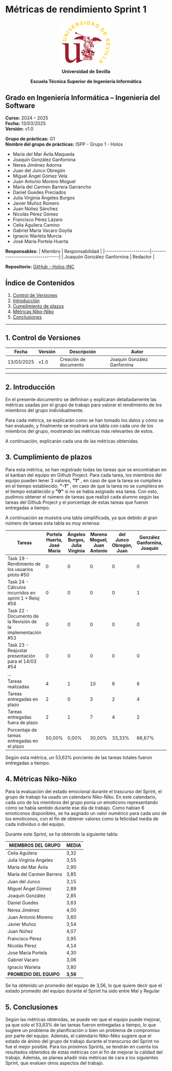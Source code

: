 # Métricas de rendimiento Sprint 1

<p align="center">
  <img src="https://raw.githubusercontent.com/Holos-INC/Docusaurus-Holos/main/static/img/universidad-de-sevilla-logo.png" alt="Universidad de Sevilla" width="150"/>
</p>
<p align="center">
  <strong>Universidad de Sevilla</strong> 
</p>
<p align="center">
  <strong>Escuela Técnica Superior de Ingeniería Informática</strong>  
</p>

## **Grado en Ingeniería Informática – Ingeniería del Software**

**Curso:** 2024 – 2025  
**Fecha:** 13/03/2025  
**Versión:** v1.0  

**Grupo de prácticas:** G1  
**Nombre del grupo de prácticas:** ISPP - Grupo 1 - Holos

- María del Mar Ávila Maqueda  
- Joaquín González Ganfornina  
- Nerea Jiménez Adorna  
- Juan del Junco Obregón  
- Miguel Ángel Gómez Vela  
- Juan Antonio Moreno Moguel  
- María del Carmen Barrera Garrancho  
- Daniel Guedes Preciados  
- Julia Virginia Ángeles Burgos  
- Javier Muñoz Romero  
- Juan Núñez Sánchez  
- Nicolás Pérez Gómez  
- Francisco Pérez Lázaro  
- Celia Aguilera Camino  
- Gabriel María Vacaro Goytía  
- Ignacio Warleta Murcia  
- José María Portela Huerta 

**Responsables:**
| Miembro              | Responsabilidad                 |
|----------------------|---------------------------------|
| Joaquón González Ganfornina  |  Redactor                |


**Repositorio:** [GitHub - Holos-INC](https://github.com/Holos-INC/Docusaurus-Holos)

## Índice de Contenidos
1. [Control de Versiones](#1-control-de-versiones)
2. [Introducción](#2-introducción)
3. [Cumplimiento de plazos](#3-cumplimiento-de-plazos)
4. [Métricas Niko-Niko](#4-métricas-niko-niko)
5. [Conclusiones](#5-conclusiones)


---
## 1. Control de Versiones

| Fecha      | Versión | Descripción           | Autor                    |
|------------|---------|-----------------------|--------------------------|
| 13/03/2025 | v1.0    | Creación de documento | Joaquín González Ganfornina      |
---

## 2. Introducción

En el presente documentro se definiran y explicaran detalladamente las métricas usadas por el grupo de trabajo para valorar el rendimiento de los miembros del grupo individualmente.

Para cada métrica, se explicarán como se han tomado los datos y cómo se han evaluado, y finalmente se mostrará una tabla con cada uno de los miembros del grupo, mostrando las métricas más relevantes de estos.

A continuación, explicarán cada una de las métricas obtenidas.



## 3. Cumplimiento de plazos

Para esta métrica, se han registrado todas las tareas que se encontraban en el kanban del equipo en Github Project. Para cada tarea, los miembros del equipo pueden tener 3 valores, **"1"** , en caso de que la tarea se cumpliera en el tiempo establecido; **"-1"** , en caso de que la tarea no se cumpliera en el tiempo establecido y **"0"** si no se había asignado esa tarea. Con esto, pudimos obtener el número de tareas que realizó cada alumno según las tareas del Github Project y el porcentaje de estas tareas que fueron entregadas a tiempo.

A continuación se muestra una tabla simplificada, ya que debido al gran número de tareas esta tabla es muy extensa:

| Tareas                           | Portela Huerta, José María | Ángeles Burgos, Julia Virgínia | Moreno Moguel, Juan Antonio | del Junco Obregón, Juan | González Ganfornina, Joaquín | Aguilera Camino, Celia | Barrera Garracho, María del Carmen | Guedes Preciados, Daniel | Gómez Vela, Miguel Ángel | Warleta Murcia, Ignacio | Vacaro Goytía, Gabriel Maria | Ávila Maqueda, María del Mar | Pérez Gómez, Nicolás | Nuñez Sánchez, Juan | Muñoz Romero, Javier | Jiménez Adorna, Nerea | Pérez Lázaro, Francisco |
|-------------------------------------------------------|----------------------------|-------------------------------|----------------------------|-------------------------|-----------------------------|------------------------|----------------------------------|-------------------------|--------------------------|--------------------------|----------------------------|----------------------------|---------------------|------------------|--------------------|------------------------|-------------------------|
| Task 19 - Rendimiento de los usuarios piloto #50      | 0                          | 0                             | 0                          | 0                       | 0                           | 0                      | 0                                | 0                       | 0                        | 0                        | 0                          | 0                          | 0                   | 0                | 1                  | 0                      |0
| Task 24 - Cálculos incurridos en sprint 1 + Reloj #56 | 0                          | 0                             | 0                          | 0                       | 1                           | 0                      | 1                                | 0                       | 0                        | 0                        | 0                          | 0                          | 0                   | 0                | 0                  | 0                      |0
| Task 22 - Documento de la Revisión de la implementación #53 | 0                      | 0                             | 0                          | 0                       | 0                           | 0                      | 0                                | 0                       | 0                        | 0                        | 1                          | 0                          | 0                   | 0                | 0                  | 0                      |0
| Task 23 - Reajustar presentación para el 14/03 #54     | 0                          | 0                             | 0                          | 0                       | 0                           | 1                      | 0                                | 0                       | 0                        | 0                        | 0                          | 0                          | 0                   | 0                | 1                  | 0                      |1
| ...                                                   |                            |                               |                            |                         |                             |                        |                                  |                         |                          |                          |                            |                            |                     |                    |                      |                        |
| Tareas realizadas                                     | 4                          | 1                             | 10                         | 6                       | 6                           | 4                      | 4                                | 6                       | 4                        | 5                        | 8                          | 8                          | 3                   | 4                | 3                  | 9                      |5
| Tareas entregadas en plazo                            | 2                          | 0                             | 3                          | 2                       | 4                           | 2                      | 3                                | 3                       | 2                        | 4                        | 6                          | 6                          | 2                   | 2                | 1                  | 6                      |3
| Tareas entregadas fuera de plazo                      | 2                          | 1                             | 7                          | 4                       | 2                           | 2                      | 1                                | 3                       | 2                        | 1                        | 2                          | 2                          | 1                   | 2                | 2                  | 3                      |2
| Porcentaje de tareas entregadas en el plazo           | 50,00%                     | 0,00%                         | 30,00%                     | 33,33%                   | 66,67%                       | 50,00%                  | 75,00%                           | 50,00%                  | 80,00%                  | 75,00%                  | 75,00%                     | 66,67%                     | 50,00%               | 33,33%             | 66,67%             | 60,00%                 |66,6%

Según esta métrica, un 53,63% porciento de las tareas totales fueron entregadas a tiempo.

## 4. Métricas Niko-Niko

Para la evaluación del estado emocional durante el trascurso del Sprint, el grupo de trabajo ha usado un calendario Niko-Niko. En este calendario, cada uno de los miembros del grupo ponía un emoticono representando cómo se había sentido durante ese día de trabajo. Como habían 6 emoticonos disponibles, se ha asgnado un valor numérico para cada uno de los emoticonos, con el fin de obtener valores como la felicidad media de cada individuo o del equipo.

Durante este Sprint, se ha obtenido la siguiente tabla:

| MIEMBROS DEL GRUPO            | MEDIA |
|-------------------------------|-------|
| Celia Aguilera                 | 3,32  |
| Julia Virginia Ángeles         | 3,55  |
| María del Mar Ávila           | 2,90  |
| María del Carmen Barrera       | 3,85  |
| Juan del Junco                 | 3,15  |
| Miguel Ángel Gómez             | 2,89  |
| Joaquín González               | 2,85  |
| Daniel Guedes                   | 3,63  |
| Nerea Jiménez                  | 4,00  |
| Juan Antonio Moreno            | 3,60  |
| Javier Muñoz                   | 3,54  |
| Juan Núñez                     | 4,07  |
| Francisco Pérez                 | 3,95  |
| Nicolás Pérez                  | 4,14  |
| Jose María Portela             | 4,30  |
| Gabriel Vacaro                  | 3,06  |
| Ignacio Warleta                | 3,80  |
| **PROMEDIO DEL EQUIPO**        | **3,56** |

Se ha obtenido un promedio del equipo de 3,56, lo que quiere decir que el estado promedio del equipo durante el Sprint ha sido entre Mal y Regular

## 5. Conclusiones

Según las métricas obtenidas, se puede ver que el equipo puede mejorar, ya que solo el 53,63% de las tareas fueron entregadas a tiempo, lo que sugiere un problema de planificación o bien un problema de compromiso por parte del equipo.
Además, el calendario Niko-Niko sugiere que el estado de ánimo del grupo de trabajo durante el transcurso del Sprint no fue el mejor posible.
Para los próximos Sprints, se tendrán en cuenta los resultados obtenidos de estas métricas con el fin de mejorar la calidad del trabajo. Además, se planea añadir más métricas de cara a los siguientes Sprint, que evaluen otros aspectos del trabajo.
